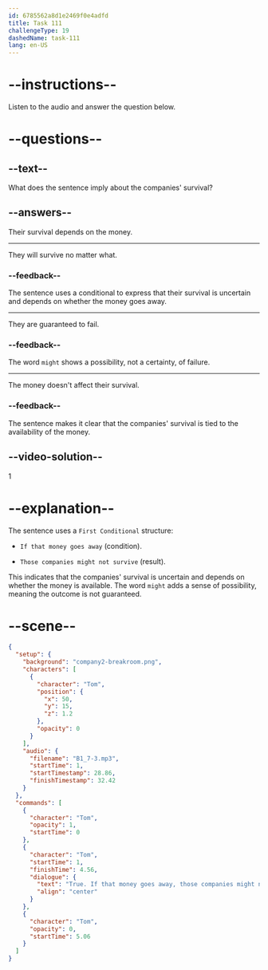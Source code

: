 ```yaml
---
id: 6785562a8d1e2469f0e4adfd
title: Task 111
challengeType: 19
dashedName: task-111
lang: en-US
---
```


<!-- (Audio) Tom: True. If that money goes away, those companies might not survive. -->

# --instructions--

Listen to the audio and answer the question below.

# --questions--

## --text--

What does the sentence imply about the companies' survival?

## --answers--

Their survival depends on the money.

---

They will survive no matter what.

### --feedback--

The sentence uses a conditional to express that their survival is uncertain and depends on whether the money goes away.

---

They are guaranteed to fail.

### --feedback--

The word `might` shows a possibility, not a certainty, of failure.

---

The money doesn't affect their survival.

### --feedback--

The sentence makes it clear that the companies' survival is tied to the availability of the money.

## --video-solution--

1

# --explanation--

The sentence uses a `First Conditional` structure:

- `If that money goes away` (condition).

- `Those companies might not survive` (result).

This indicates that the companies' survival is uncertain and depends on whether the money is available. The word `might` adds a sense of possibility, meaning the outcome is not guaranteed.


# --scene--

```json
{
  "setup": {
    "background": "company2-breakroom.png",
    "characters": [
      {
        "character": "Tom",
        "position": {
          "x": 50,
          "y": 15,
          "z": 1.2
        },
        "opacity": 0
      }
    ],
    "audio": {
      "filename": "B1_7-3.mp3",
      "startTime": 1,
      "startTimestamp": 28.86,
      "finishTimestamp": 32.42
    }
  },
  "commands": [
    {
      "character": "Tom",
      "opacity": 1,
      "startTime": 0
    },
    {
      "character": "Tom",
      "startTime": 1,
      "finishTime": 4.56,
      "dialogue": {
        "text": "True. If that money goes away, those companies might not survive.",
        "align": "center"
      }
    },
    {
      "character": "Tom",
      "opacity": 0,
      "startTime": 5.06
    }
  ]
}
```
